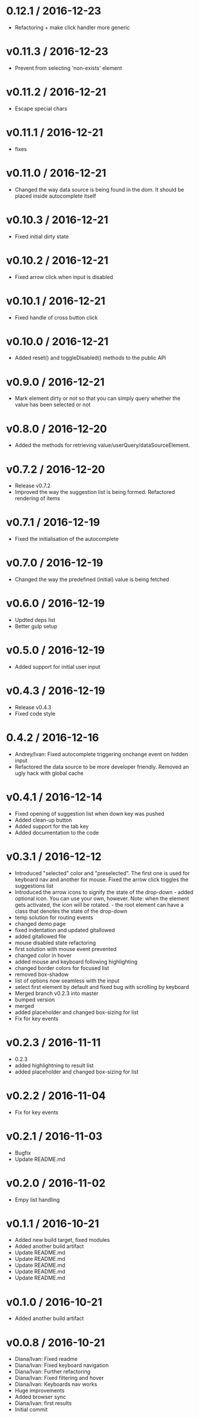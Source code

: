 
0.12.1 / 2016-12-23
==================

  * Refactoring + make click handler more generic

v0.11.3 / 2016-12-23
====================

  * Prevent from selecting 'non-exists' element

v0.11.2 / 2016-12-21
====================

  * Escape special chars

v0.11.1 / 2016-12-21
====================

  * fixes

v0.11.0 / 2016-12-21
====================

  * Changed the way data source is being found in the dom. It should be placed inside autocomplete itself

v0.10.3 / 2016-12-21
====================

  * Fixed initial dirty state

v0.10.2 / 2016-12-21
====================

  * Fixed arrow click when input is disabled

v0.10.1 / 2016-12-21
====================

  * Fixed handle of cross button click

v0.10.0 / 2016-12-21
====================

  * Added reset() and toggleDisabled() methods to the public APi

v0.9.0 / 2016-12-21
===================

  * Mark element dirty or not so that you can simply query whether the value has been selected or not

v0.8.0 / 2016-12-20
===================

  * Added the methods for retrieving value/userQuery/dataSourceElement.

v0.7.2 / 2016-12-20
===================

  * Release v0.7.2
  * Improved the way the suggestion list is being formed. Refactored rendering of items

v0.7.1 / 2016-12-19
===================

  * Fixed the initialisation of the autocomplete

v0.7.0 / 2016-12-19
===================

  * Changed the way the predefined (initial) value is being fetched

v0.6.0 / 2016-12-19
===================

  * Updted deps list
  * Better gulp setup

v0.5.0 / 2016-12-19
===================

  * Added support for initial user input

v0.4.3 / 2016-12-19
===================

  * Release v0.4.3
  * Fixed code style

0.4.2 / 2016-12-16
==================

  * Andrey/Ivan: Fixed autocomplete triggering onchange event on hidden input
  * Refactored the data source to be more developer friendly. Removed an ugly hack with global cache

v0.4.1 / 2016-12-14
===================

  * Fixed opening of suggestion list when down key was pushed
  * Added clean-up button
  * Added support for the tab key
  * Added documentation to the code

v0.3.1 / 2016-12-12
===================

  * Introduced "selected" color and "preselected". The first one is used for keyboard nav and another for mouse. Fixed the arrow click toggles the suggestions list
  * Introduced the arrow icons to signify the state of the drop-down  - added optional icon. You can use your own, however. Note: when the element gets activated, the icon will be rotated.  - the root element can have a class that denotes the state of the drop-down
  * temp solution for routing events
  * changed demo page
  * fixed indentation and updated gitallowed
  * added gitallowed file
  * mouse disabled state refactoring
  * first solution with mouse event prevented
  * changed color in hover
  * added mouse and keyboard following highlighting
  * changed border colors for focused list
  * removed box-shadow
  * list of options now seamless with the input
  * select first element by default and fixed bug with scrolling by keyboard
  * Merged branch v0.2.3 into master
  * bumped version
  * merged
  * added placeholder and changed box-sizing for list
  * Fix for key events

v0.2.3 / 2016-11-11
===================

  * 0.2.3
  * added highlightning to result list
  * added placeholder and changed box-sizing for list

v0.2.2 / 2016-11-04
===================

  * Fix for key events

v0.2.1 / 2016-11-03
===================

  * Bugfix
  * Update README.md

v0.2.0 / 2016-11-02
===================

  * Empy list handling

v0.1.1 / 2016-10-21
===================

  * Added new build target, fixed modules
  * Added another build artifact
  * Update README.md
  * Update README.md
  * Update README.md
  * Update README.md
  * Update README.md

v0.1.0 / 2016-10-21
===================

  * Added another build artifact

v0.0.8 / 2016-10-21
===================

  * Diana/Ivan: Fixed readme
  * Diana/Ivan: Fixed keyboard navigation
  * Diana/Ivan: Further refactoring
  * Diana/Ivan: Fixed filtering and hover
  * Diana/Ivan: Keyboards nav works
  * Huge improvements
  * Added browser sync
  * Diana/Ivan: first results
  * Initial commit
